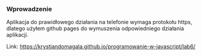 ### Wprowadzenie
Aplikacja do prawidłowego działania na telefonie wymaga protokołu https, dlatego użyłem github pages do wymuszenia odpowiedniego działania aplikacji.

Link:
https://krystiandomagala.github.io/programowanie-w-javascript/lab6/
